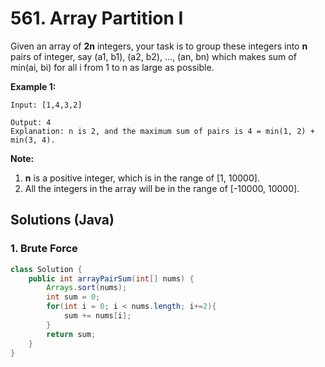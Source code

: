 # 561. Array Partition I

Given an array of **2n** integers, your task is to group these integers into **n** pairs of integer, say (a1, b1), (a2, b2), ..., (an, bn) which makes sum of min(ai, bi) for all i from 1 to n as large as possible.

**Example 1:**

```
Input: [1,4,3,2]

Output: 4
Explanation: n is 2, and the maximum sum of pairs is 4 = min(1, 2) + min(3, 4).
```

**Note:**

1. **n** is a positive integer, which is in the range of [1, 10000].
2. All the integers in the array will be in the range of [-10000, 10000].



## Solutions (Java)

### 1. Brute Force

```java
class Solution {
    public int arrayPairSum(int[] nums) {
        Arrays.sort(nums);
        int sum = 0;
        for(int i = 0; i < nums.length; i+=2){
            sum += nums[i];
        }
        return sum;
    }
}
```




